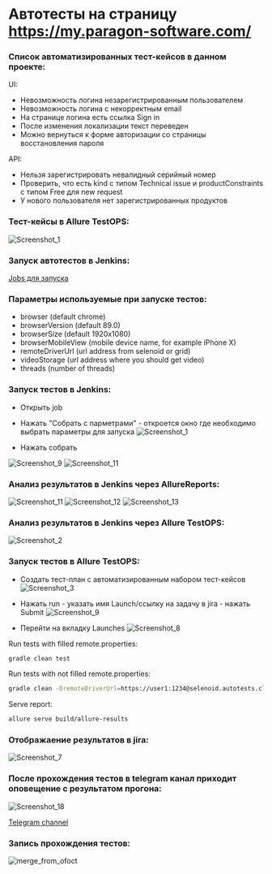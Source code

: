
# Автотесты на страницу https://my.paragon-software.com/
### Cписок автоматизированных тест-кейсов в данном проекте:
UI:
- Невозможность логина незарегистрированным пользователем
- Невозможность логина c некорректным email
- На странице логина есть ссылка Sign in
- После изменения локализации текст переведен
- Можно вернуться к форме авторизации со страницы восстановления пароля

API:
- Нельзя зарегистрировать невалидный серийный номер
- Проверить, что есть kind с типом Technical issue и productConstraints с типом Free для new request
- У нового пользователя нет зарегистрированных продуктов
### Тест-кейсы в Allure TestOPS:
![Screenshot_1](https://user-images.githubusercontent.com/86876622/138346171-e23036a5-53cf-48ea-adb0-eec55bd9e0d0.png)


### Запуск автотестов в Jenkins:
[Jobs для запуска](https://jenkins.autotests.cloud/job/auto-tests-paragon/)
### Параметры используемые при запуске тестов:
* browser (default chrome)
* browserVersion (default 89.0)
* browserSize (default 1920x1080)
* browserMobileView (mobile device name, for example iPhone X)
* remoteDriverUrl (url address from selenoid or grid)
* videoStorage (url address where you should get video)
* threads (number of threads)
### Запуск тестов в Jenkins:
- Открыть job 
- Нажать "Собрать с парметрами" - откроется окно где необходимо выбрать параметры для запуска
![Screenshot_1](https://user-images.githubusercontent.com/86876622/138557255-b201b297-b6a0-4204-b7ca-190c6aebbff9.png)

- Нажать собрать

![Screenshot_9](https://user-images.githubusercontent.com/86876622/137186208-2e6fd3ab-a191-4141-b93f-43c40ad22f6d.png)
![Screenshot_11](https://user-images.githubusercontent.com/86876622/137186646-a83321d6-c2de-427e-8848-6b4c91e1ac22.png)


### Анализ результатов в Jenkins через AllureReports:
![Screenshot_11](https://user-images.githubusercontent.com/86876622/137186628-d32dce12-341c-4c7c-9c82-b7235e803905.png)
![Screenshot_12](https://user-images.githubusercontent.com/86876622/137186641-7a11cc47-fd80-4b0e-b08f-78e975a541ce.png)
![Screenshot_13](https://user-images.githubusercontent.com/86876622/137186644-c7c1eaec-07b3-44bb-8bb6-9b102024fb4c.png)

### Анализ результатов в Jenkins через Allure TestOPS:
![Screenshot_2](https://user-images.githubusercontent.com/86876622/138347069-ce7a492a-22d2-47f6-a6f7-a7eec8f78595.png)


### Запуск тестов в Allure TestOPS:
- Создать тест-план с автоматизированным набором тест-кейсов
![Screenshot_3](https://user-images.githubusercontent.com/86876622/138347319-bbcc362e-6d7a-471f-86c4-794b35b83a48.png)

- Нажать run - указать имя Launch/ссылку на задачу в jira - нажать Submit
![Screenshot_9](https://user-images.githubusercontent.com/86876622/138350998-1e404d0a-3c03-4d48-aef6-84cddfa6af5b.png)

- Перейти на вкладку Launches
![Screenshot_8](https://user-images.githubusercontent.com/86876622/138350717-212a3213-ff08-4692-a3f9-1425d26d7053.png)


Run tests with filled remote.properties:
```bash
gradle clean test
```

Run tests with not filled remote.properties:
```bash
gradle clean -DremoteDriverUrl=https://user1:1234@selenoid.autotests.cloud/wd/hub/ -DvideoStorage=https://selenoid.autotests.cloud/video/ -Dthreads=1 test
```

Serve report:
```bash
allure serve build/allure-results
```
### Отображаение результатов в jira:
![Screenshot_7](https://user-images.githubusercontent.com/86876622/138350545-a41579ec-d5eb-45e4-8729-3040d8c2419f.png)

### После прохождения тестов в telegram канал приходит оповещение с результатом прогона:
![Screenshot_18](https://user-images.githubusercontent.com/86876622/137187379-5b7e61ca-e680-4516-a0d5-e4ccccd0e6f4.png)

[Telegram channel](https://t.me/joinchat/T7jDYS6Vurc3ZWRi)


### Запись прохождения тестов:

![merge_from_ofoct](https://user-images.githubusercontent.com/86876622/131255581-5e0b1ef5-e3f0-4aff-b93d-9807bf8f590d.gif)
